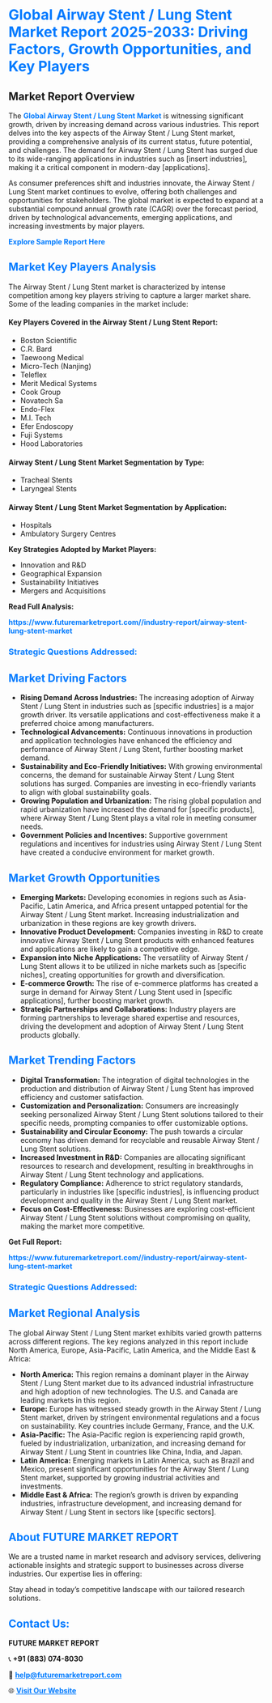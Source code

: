 <h1 style="color: #007BFF;">Global Airway Stent / Lung Stent Market Report 2025-2033: Driving Factors, Growth Opportunities, and Key Players</h1>

<section id="overview">
<h2>Market Report Overview</h2>
<p>The <a href="https://www.futuremarketreport.com//industry-report/airway-stent-lung-stent-market" style="color: #007BFF; text-decoration: none;"><strong>Global Airway Stent / Lung Stent Market</strong></a> is witnessing significant growth, driven by increasing demand across various industries. This report delves into the key aspects of the Airway Stent / Lung Stent market, providing a comprehensive analysis of its current status, future potential, and challenges. The demand for Airway Stent / Lung Stent has surged due to its wide-ranging applications in industries such as [insert industries], making it a critical component in modern-day [applications].</p>
<p>As consumer preferences shift and industries innovate, the Airway Stent / Lung Stent market continues to evolve, offering both challenges and opportunities for stakeholders. The global market is expected to expand at a substantial compound annual growth rate (CAGR) over the forecast period, driven by technological advancements, emerging applications, and increasing investments by major players.</p>
</section>

<section id="overview">
<p><a href="https://www.futuremarketreport.com//request-sample/reportId=47828" style="color: #007BFF; text-decoration: none;"><strong>Explore Sample Report Here</strong></a></p>
</section>

<section id="key-players">
<h2 style="color: #007BFF;">Market Key Players Analysis</h2>
<p>The Airway Stent / Lung Stent market is characterized by intense competition among key players striving to capture a larger market share. Some of the leading companies in the market include:</p>
<h4>Key Players Covered in the Airway Stent / Lung Stent Report:</h4>
<ul><li>Boston Scientific</li><li>C.R. Bard</li><li>Taewoong Medical</li><li>Micro-Tech (Nanjing)</li><li>Teleflex</li><li>Merit Medical Systems</li><li>Cook Group</li><li>Novatech Sa</li><li>Endo-Flex</li><li>M.I. Tech</li><li>Efer Endoscopy</li><li>Fuji Systems</li><li>Hood Laboratories</li></ul>
<h4>Airway Stent / Lung Stent Market Segmentation by Type:</h4>
<ul><li>Tracheal Stents</li><li>Laryngeal Stents</li></ul>

<h4>Airway Stent / Lung Stent Market Segmentation by Application:</h4>
<ul><li>Hospitals</li><li>Ambulatory Surgery Centres</li></ul>
<p><strong>Key Strategies Adopted by Market Players:</strong></p>
<ul>
<li>Innovation and R&D</li>
<li>Geographical Expansion</li>
<li>Sustainability Initiatives</li>
<li>Mergers and Acquisitions</li>
</ul>
</section>

<section>
<p><strong>Read Full Analysis: </strong></p><a href="https://www.futuremarketreport.com//industry-report/airway-stent-lung-stent-market" style="color: #007BFF; text-decoration: none;"><strong>https://www.futuremarketreport.com//industry-report/airway-stent-lung-stent-market</strong></a>
<h3 style="color: #007BFF;">Strategic Questions Addressed:</h3>
</section>

<section id="driving-factors">
<h2 style="color: #007BFF;">Market Driving Factors</h2>
<ul>
<li><strong>Rising Demand Across Industries:</strong> The increasing adoption of Airway Stent / Lung Stent in industries such as [specific industries] is a major growth driver. Its versatile applications and cost-effectiveness make it a preferred choice among manufacturers.</li>
<li><strong>Technological Advancements:</strong> Continuous innovations in production and application technologies have enhanced the efficiency and performance of Airway Stent / Lung Stent, further boosting market demand.</li>
<li><strong>Sustainability and Eco-Friendly Initiatives:</strong> With growing environmental concerns, the demand for sustainable Airway Stent / Lung Stent solutions has surged. Companies are investing in eco-friendly variants to align with global sustainability goals.</li>
<li><strong>Growing Population and Urbanization:</strong> The rising global population and rapid urbanization have increased the demand for [specific products], where Airway Stent / Lung Stent plays a vital role in meeting consumer needs.</li>
<li><strong>Government Policies and Incentives:</strong> Supportive government regulations and incentives for industries using Airway Stent / Lung Stent have created a conducive environment for market growth.</li>
</ul>
</section>

<section id="growth-opportunities">
<h2 style="color: #007BFF;">Market Growth Opportunities</h2>
<ul>
<li><strong>Emerging Markets:</strong> Developing economies in regions such as Asia-Pacific, Latin America, and Africa present untapped potential for the Airway Stent / Lung Stent market. Increasing industrialization and urbanization in these regions are key growth drivers.</li>
<li><strong>Innovative Product Development:</strong> Companies investing in R&D to create innovative Airway Stent / Lung Stent products with enhanced features and applications are likely to gain a competitive edge.</li>
<li><strong>Expansion into Niche Applications:</strong> The versatility of Airway Stent / Lung Stent allows it to be utilized in niche markets such as [specific niches], creating opportunities for growth and diversification.</li>
<li><strong>E-commerce Growth:</strong> The rise of e-commerce platforms has created a surge in demand for Airway Stent / Lung Stent used in [specific applications], further boosting market growth.</li>
<li><strong>Strategic Partnerships and Collaborations:</strong> Industry players are forming partnerships to leverage shared expertise and resources, driving the development and adoption of Airway Stent / Lung Stent products globally.</li>
</ul>
</section>

<section id="trending-factors">
<h2 style="color: #007BFF;">Market Trending Factors</h2>
<ul>
<li><strong>Digital Transformation:</strong> The integration of digital technologies in the production and distribution of Airway Stent / Lung Stent has improved efficiency and customer satisfaction.</li>
<li><strong>Customization and Personalization:</strong> Consumers are increasingly seeking personalized Airway Stent / Lung Stent solutions tailored to their specific needs, prompting companies to offer customizable options.</li>
<li><strong>Sustainability and Circular Economy:</strong> The push towards a circular economy has driven demand for recyclable and reusable Airway Stent / Lung Stent solutions.</li>
<li><strong>Increased Investment in R&D:</strong> Companies are allocating significant resources to research and development, resulting in breakthroughs in Airway Stent / Lung Stent technology and applications.</li>
<li><strong>Regulatory Compliance:</strong> Adherence to strict regulatory standards, particularly in industries like [specific industries], is influencing product development and quality in the Airway Stent / Lung Stent market.</li>
<li><strong>Focus on Cost-Effectiveness:</strong> Businesses are exploring cost-efficient Airway Stent / Lung Stent solutions without compromising on quality, making the market more competitive.</li>
</ul>
</section>

<section>
<p><strong>Get Full Report: </strong></p><a href="https://www.futuremarketreport.com//industry-report/airway-stent-lung-stent-market" style="color: #007BFF; text-decoration: none;"><strong>https://www.futuremarketreport.com//industry-report/airway-stent-lung-stent-market</strong></a>
<h3 style="color: #007BFF;">Strategic Questions Addressed:</h3>
</section>


<section id="regional-analysis">
<h2 style="color: #007BFF;">Market Regional Analysis</h2>
<p>The global Airway Stent / Lung Stent market exhibits varied growth patterns across different regions. The key regions analyzed in this report include North America, Europe, Asia-Pacific, Latin America, and the Middle East & Africa:</p>
<ul>
<li><strong>North America:</strong> This region remains a dominant player in the Airway Stent / Lung Stent market due to its advanced industrial infrastructure and high adoption of new technologies. The U.S. and Canada are leading markets in this region.</li>
<li><strong>Europe:</strong> Europe has witnessed steady growth in the Airway Stent / Lung Stent market, driven by stringent environmental regulations and a focus on sustainability. Key countries include Germany, France, and the U.K.</li>
<li><strong>Asia-Pacific:</strong> The Asia-Pacific region is experiencing rapid growth, fueled by industrialization, urbanization, and increasing demand for Airway Stent / Lung Stent in countries like China, India, and Japan.</li>
<li><strong>Latin America:</strong> Emerging markets in Latin America, such as Brazil and Mexico, present significant opportunities for the Airway Stent / Lung Stent market, supported by growing industrial activities and investments.</li>
<li><strong>Middle East & Africa:</strong> The region’s growth is driven by expanding industries, infrastructure development, and increasing demand for Airway Stent / Lung Stent in sectors like [specific sectors].</li>
</ul>
</section>

<footer>
<h2 style="color: #007BFF;">About FUTURE MARKET REPORT</h2>
<p>We are a trusted name in market research and advisory services, delivering actionable insights and strategic support to businesses across diverse industries. Our expertise lies in offering:</p>

<p>Stay ahead in today’s competitive landscape with our tailored research solutions.</p>

<h2 style="color: #007BFF;">Contact Us:</h2>
<p><strong>FUTURE MARKET REPORT</strong></p>
<p>📞 <strong>+91 (883) 074-8030</strong></p>
<p>📧 <strong><a href="mailto:help@futuremarketreport.com" style="color: #007BFF;">help@futuremarketreport.com</a></strong></p>
<p>🌐 <strong><a href="https://www.futuremarketreport.com/" style="color: #007BFF;">Visit Our Website</a></strong></p>
</footer>